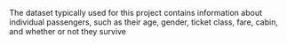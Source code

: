 The dataset typically used for this project contains information about individual passengers, such as
their age, gender, ticket class, fare, cabin, and whether or not they survive
